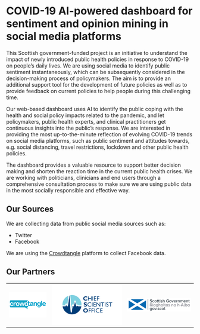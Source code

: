 <!-- # Artificial Intelligence (AI)-powered dashboard for COVID-19 related public sentiment and opinion mining in social media platforms -->

# COVID-19 AI-powered dashboard for sentiment and opinion mining in social media platforms

This Scottish government-funded project is an initiative to understand the impact of newly introduced public health policies in response to COVID-19 on people’s daily lives. We are using social media to identify public sentiment instantaneously, which can be subsequently considered in the decision-making process of policymakers. The aim is to provide an additional support tool for the development of future policies as well as to provide feedback on current policies to help people during this challenging time.

Our web-based dashboard uses AI to identify the public coping with the health and social policy impacts related to the pandemic, and let policymakers, public health experts, and clinical practitioners get continuous insights into the public’s response. We are interested in providing the most up-to-the-minute reflection of evolving COVID-19 trends on social media platforms, such as public sentiment and attitudes towards, e.g. social distancing, travel restrictions, lockdown and other public health policies. 

The dashboard provides a valuable resource to support better decision making and shorten the reaction time in the current public health crises. We are working with politicians, clinicians and end users through a comprehensive consultation process to make sure we are using public data in the most socially responsible and effective way.


## Our Sources

We are collecting data from public social media sources such as:

* Twitter
* Facebook

We are using the [Crowdtangle](https://www.crowdtangle.com/) platform to collect Facebook data.


## Our Partners


<table>
<tr> 
    <th>
        <picture>
            <source media="(max-width: 799px)" srcset="/images/crowdtangle-320w.png"> 
            <source media="(min-width: 800px)" srcset="/images/crowdtangle.png">
            <img src="/images/crowdtangle.png" alt="CrowdTangle" class="partner1" />
        </picture>
    </th>
    <th>
        <picture>
            <source media="(max-width: 799px)" srcset="/images/cso-logo-320w.png"> 
            <source media="(min-width: 800px)" srcset="/images/cso-logo.png">
            <img src="/images/cso-logo.png" alt="Chief Scientist Officer" class="partner2" />
        </picture>
    </th>
    <th>
        <picture>
            <source media="(max-width: 799px)" srcset="/images/SG-logo-320w.png"> 
            <source media="(min-width: 800px)" srcset="/images/SG-logo-640w.png">
            <img src="/images/SG-logo-640w.png" alt="Scottish Government" class="partner3" />
        </picture>
    </th>
</tr>
</table>